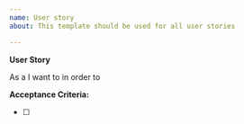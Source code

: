 ```yaml
---
name: User story
about: This template should be used for all user stories

---
```


**User Story**

[//]: # (Be descriptive about your user story. Who requests a feature and what's his intent?)

As a
I want to
in order to

**Acceptance Criteria:**

- [ ] 

